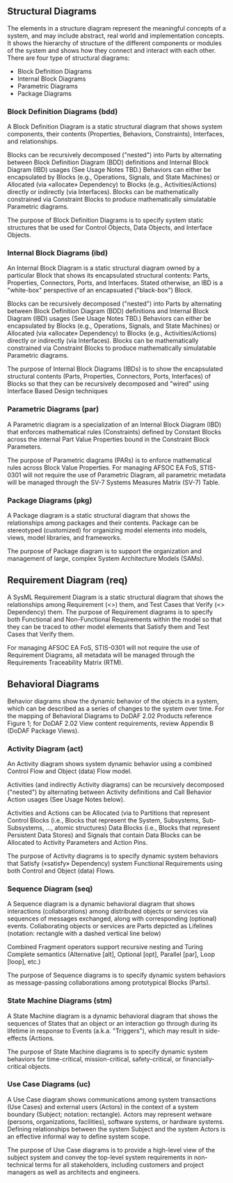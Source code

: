 ## Structural Diagrams 
The elements in a structure diagram represent the meaningful concepts of a system, and may include abstract, real world and implementation concepts. It shows the hierarchy of structure of the different components or modules of the system and shows how they connect and interact with each other. There are four type of structural diagrams:

- Block Definition Diagrams 
- Internal Block Diagrams 
- Parametric Diagrams
- Package Diagrams  

### Block Definition Diagrams (bdd) 
A Block Definition Diagram is a static structural diagram that shows system components, their contents (Properties, Behaviors, Constraints), Interfaces, and relationships. 

Blocks can be recursively decomposed ("nested") into Parts by alternating between Block Definition Diagram (BDD) definitions and Internal Block Diagram (IBD) usages (See Usage Notes TBD.) 
Behaviors can either be encapsulated by Blocks (e.g., Operations, Signals, and State Machines) or Allocated (via «allocate» Dependency) to Blocks (e.g., Activities/Actions) directly or indirectly (via Interfaces). 
Blocks can be mathematically constrained via Constraint Blocks to produce mathematically simulatable Parametric diagrams.  
 
The purpose of Block Definition Diagrams is to specify system static structures that be used for Control Objects, Data Objects, and Interface Objects. 

### Internal Block Diagrams (ibd) 
An Internal Block Diagram is a static structural diagram owned by a particular Block that shows its encapsulated structural contents: Parts, Properties, Connectors, Ports, and Interfaces. Stated otherwise, an IBD is a "white-box" perspective of an encapsuated ("black-box") Block. 

Blocks can be recursively decomposed ("nested") into Parts by alternating between Block Definition Diagram (BDD) definitions and Internal Block Diagram (IBD) usages (See Usage Notes TBD.) 
Behaviors can either be encapsulated by Blocks (e.g., Operations, Signals, and State Machines) or Allocated (via «allocate» Dependency) to Blocks (e.g., Activities/Actions) directly or indirectly (via Interfaces). 
Blocks can be mathematically constrained via Constraint Blocks to produce mathematically simulatable Parametric diagrams. 
 
The purpose of Internal Block Diagrams (IBDs) is to show the encapsulated structural contents (Parts, Properties, Connectors, Ports, Interfaces) of Blocks so that they can be recursively decomposed and "wired" using Interface Based Design techniques 

### Parametric Diagrams (par) 
A Parametric diagram is a specialization of an Internal Block Diagram (IBD) that enforces mathematical rules (Constraints) defined by Constant Blocks across the internal Part Value Properties bound in the Constraint Block Parameters. 

The purpose of Parametric diagrams (PARs) is to enforce mathematical rules across Block Value Properties. For managing AFSOC EA FoS, STIS-0301 will not require the use of Parametric Diagram, all parametric metadata will be managed through the SV-7 Systems Measures Matrix (SV-7) Table. 

### Package Diagrams (pkg) 
A Package diagram is a static structural diagram that shows the relationships among packages and their contents. Package can be stereotyped (customized) for organizing model elements into models, views, model libraries, and frameworks. 

The purpose of Package diagram is to support the organization and management of large, complex System Architecture Models (SAMs). 

## Requirement Diagram (req) 
A SysML Requirement Diagram is a static structural diagram that shows the relationships among Requirement (<<requirements>>) them, and Test Cases that Verify (<<verify>> Dependency) them. The purpose of Requirement diagrams is to specify both Functional and Non-Functional Requirements within the model so that they can be traced to other model elements that Satisfy them and Test Cases that Verify them.  

For managing AFSOC EA FoS, STIS-0301 will not require the use of Requirement Diagrams, all metadata will be managed through the Requirements Traceability Matrix (RTM). 

## Behavioral Diagrams 
Behavior diagrams show the dynamic behavior of the objects in a system, which can be described as a series of changes to the system over time. For the mapping of Behavioral Diagrams to DoDAF 2.02 Products reference Figure 1; for DoDAF 2.02 View content requirements, review Appendix B (DoDAF Package Views). 

### Activity Diagram (act) 
An Activity diagram shows system dynamic behavior using a combined Control Flow and Object (data) Flow model. 

Activities (and indirectly Activity diagrams) can be recursively decomposed ("nested") by alternating between Activity definitions and Call Behavior Action usages (See Usage Notes below). 

Activities and Actions can be Allocated (via to Partitions that represent Control Blocks (i.e., Blocks that represent the System, Subsystems, Sub-Subsystems, ..., atomic structures) Data Blocks (i.e., Blocks that represent Persistent Data Stores) and Signals that contain Data Blocks can be Allocated to Activity Parameters and Action Pins. 
 
The purpose of Activity diagrams is to specify dynamic system behaviors that Satisfy («satisfy» Dependency) system Functional Requirements using both Control and Object (data) Flows. 

### Sequence Diagram (seq) 
A Sequence diagram is a dynamic behavioral diagram that shows interactions (collaborations) among distributed objects or services via sequences of messages exchanged, along with corresponding (optional) events. Collaborating objects or services are Parts depicted as Lifelines (notation: rectangle with a dashed vertical line below) 

Combined Fragment operators support recursive nesting and Turing Complete semantics (Alternative [alt], Optional [opt], Parallel [par], Loop [loop], etc.) 

The purpose of Sequence diagrams is to specify dynamic system behaviors as message-passing collaborations among prototypical Blocks (Parts). 

### State Machine Diagrams (stm) 
A State Machine diagram is a dynamic behavioral diagram that shows the sequences of States that an object or an interaction go through during its lifetime in response to Events (a.k.a. "Triggers"), which may result in side-effects (Actions. 

The purpose of State Machine diagrams is to specify dynamic system behaviors for time-critical, mission-critical, safety-critical, or financially-critical objects.  

### Use Case Diagrams (uc) 
A Use Case diagram shows communications among system transactions (Use Cases) and external users (Actors) in the context of a system boundary (Subject; notation: rectangle). Actors may represent wetware (persons, organizations, facilities), software systems, or hardware systems. Defining relationships between the system Subject and the system Actors is an effective informal way to define system scope. 

The purpose of Use Case diagrams is to provide a high-level view of the subject system and convey the top-level system requirements in non-technical terms for all stakeholders, including customers and project managers as well as architects and engineers. 

 